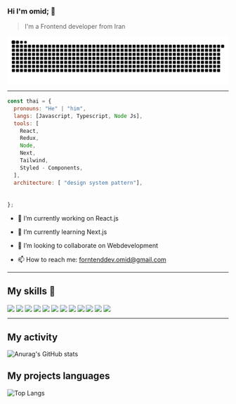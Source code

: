 ### Hi I'm omid; 👋
> I'm a Frontend developer from Iran
<img align="center" src="https://raw.githubusercontent.com/imrrobat/imrrobat/d1b244e170d2b75fdda3efd499eaaf163f7a617c/images/github-contribution-grid-snake.svg" />

---
```javascript
const thai = {
  pronouns: "He" | "him",
  langs: [Javascript, Typescript, Node Js],
  tools: [
    React,
    Redux,
    Node,
    Next,
    Tailwind,
    Styled - Components,
  ],
  architecture: [ "design system pattern"],


};
```

- 🔭 I’m currently working on React.js

- 🌱 I’m currently learning Next.js

- 👯 I’m looking to collaborate on Webdevelopment


- 📫 How to reach me: forntenddev.omid@gmail.com

---
<h2>My skills 💪</h2>

<div display= 'flex'>
 <img align="center" width='80px' src="https://raw.githubusercontent.com/marwin1991/profile-technology-icons/refs/heads/main/icons/html.png" />
<img align="center" width='80px' src="https://raw.githubusercontent.com/marwin1991/profile-technology-icons/refs/heads/main/icons/css.png" />
<img align="center" width='80px' src="https://raw.githubusercontent.com/marwin1991/profile-technology-icons/refs/heads/main/icons/sass.png" />
<img align="center" width='80px' src="https://raw.githubusercontent.com/marwin1991/profile-technology-icons/refs/heads/main/icons/tailwind_css.png" />
<img align="center" width='80px' src="https://raw.githubusercontent.com/marwin1991/profile-technology-icons/refs/heads/main/icons/git.png" />
<img align="center" width='80px' src="https://raw.githubusercontent.com/marwin1991/profile-technology-icons/refs/heads/main/icons/javascript.png" />
<img align="center" width='80px' src="https://raw.githubusercontent.com/marwin1991/profile-technology-icons/refs/heads/main/icons/react.png" />
<img align="center" width='80px' src="https://raw.githubusercontent.com/marwin1991/profile-technology-icons/refs/heads/main/icons/typescript.png" />
<img align="center" width='80px' src="https://raw.githubusercontent.com/marwin1991/profile-technology-icons/refs/heads/main/icons/next_js.png" />
<img align="center" width='80px' src="https://raw.githubusercontent.com/marwin1991/profile-technology-icons/refs/heads/main/icons/redux.png" />
<img align="center" width='80px' src="https://raw.githubusercontent.com/marwin1991/profile-technology-icons/refs/heads/main/icons/node_js.png" />
<img align="center" width='80px' src="https://raw.githubusercontent.com/marwin1991/profile-technology-icons/refs/heads/main/icons/bootstrap.png" />
</div>


---
 ## My activity
![Anurag's GitHub stats](https://github-readme-stats.vercel.app/api?username=Omidfoladvand4&show_icons=true&theme=transparent) 
## My projects languages
![Top Langs](https://github-readme-stats.vercel.app/api/top-langs/?username=Omidfoladvand4&size_weight=0.5&count_weight=0.5)




